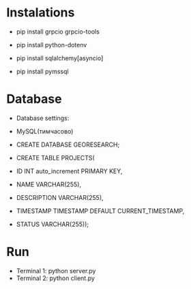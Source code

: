 # Instalations
- pip install grpcio grpcio-tools
- pip install python-dotenv
- pip install sqlalchemy[asyncio]

- pip install pymssql


# Database
- Database settings:
- MySQL(тимчасово)

- CREATE DATABASE GEORESEARCH;

- CREATE TABLE PROJECTS(
- 	ID INT auto_increment PRIMARY KEY,
-   NAME VARCHAR(255),
-   DESCRIPTION VARCHAR(255),
-   TIMESTAMP TIMESTAMP DEFAULT CURRENT_TIMESTAMP,
-   STATUS VARCHAR(255));

# Run
- Terminal 1: python server.py
- Terminal 2: python client.py
